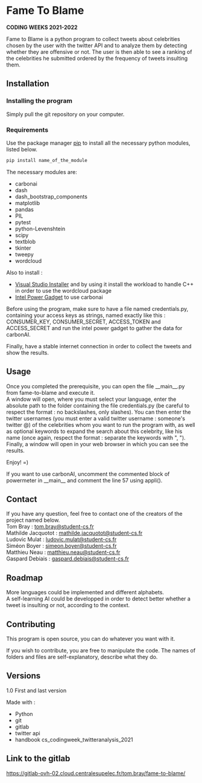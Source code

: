 # Fame To Blame

**CODING WEEKS 2021-2022**

Fame to Blame is a python program to collect tweets about celebrities chosen by the user with the twitter API and to analyze them by detecting whether they are offensive or not. The user is then able to see a ranking of the celebrities he submitted ordered by the frequency of tweets insulting them.


## Installation 

### Installing the program

Simply pull the git repository on your computer.

### Requirements 

Use the package manager [pip](https://pip.pypa.io/en/stable/) to install all the necessary python modules, listed below.

```bash
pip install name_of_the_module
```

The necessary modules are: 
* carbonai  
* dash  
* dash_bootstrap_components  
* matplotlib  
* pandas  
* PIL  
* pytest  
* python-Levenshtein  
* scipy  
* textblob  
* tkinter  
* tweepy  
* wordcloud  

Also to install :  
* [Visual Studio Installer](https://docs.microsoft.com/en-us/visualstudio/install/install-visual-studio?view=vs-2022) and by using it install the workload to handle C++ in order to use the wordcloud package  
* [Intel Power Gadget](https://www.intel.com/content/www/us/en/developer/articles/tool/power-gadget.html?wapkw=intel%20power%20gadget) to use carbonai

Before using the program, make sure to have a file named credentials.py, containing your access keys as strings, named exactly like this : CONSUMER_KEY, CONSUMER_SECRET, ACCESS_TOKEN and ACCESS_SECRET and run the intel power gadget to gather the data for carbonAI.

Finally, have a stable internet connection in order to collect the tweets and show the results.

## Usage

Once you completed the prerequisite, you can open the file \_\_main__.py from fame-to-blame and execute it.  
A window will open, where you must select your language, enter the absolute path to the folder containing the file credentials.py (be careful to respect the format : no backslashes, only slashes). You can then enter the twitter usernames (you must enter a valid twitter username : someone's twitter @) of the celebrities whom you want to run the program with, as well as optional keywords to expand the search about this celebrity, like his name (once again, respect the format : separate the keywords with ", ").  
Finally, a window will open in your web browser in which you can see the results.

Enjoy! =)

If you want to use carbonAI, uncomment the commented block of powermeter in \_\_main__ and comment the line 57 using appli().

## Contact

If you have any question, feel free to contact one of the creators of the project named below.  
Tom Bray : tom.bray@student-cs.fr  
Mathilde Jacquotot : mathilde.jacquotot@student-cs.fr  
Ludovic Mulat : ludovic.mulat@student-cs.fr  
Siméon Boyer : simeon.boyer@student-cs.fr  
Matthieu Neau : matthieu.neau@student-cs.fr  
Gaspard Debiais : gaspard.debiais@student-cs.fr   

## Roadmap

More languages could be implemented and different alphabets.  
A self-learning AI could be developped in order to detect better whether a tweet is insulting or not, according to the context.

## Contributing
This program is open source, you can do whatever you want with it.

If you wish to contribute, you are free to manipulate the code. The names of folders and files are self-explanatory, describe what they do.

## Versions
1.0 First and last version

Made with :  
* Python  
* git  
* gitlab  
* twitter api  
* handbook cs_codingweek_twitteranalysis_2021

## Link to the gitlab

https://gitlab-ovh-02.cloud.centralesupelec.fr/tom.bray/fame-to-blame/